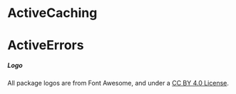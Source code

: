 # ActiveCaching
# ActiveErrors

##### Logo

All package logos are from Font Awesome, and under a [CC BY 4.0 License](https://creativecommons.org/licenses/by/4.0/).